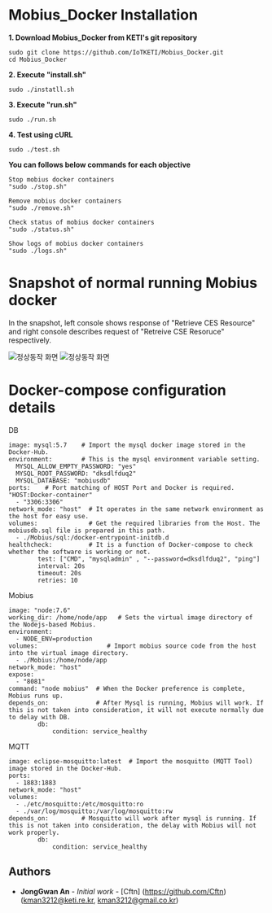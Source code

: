 # Mobius_Docker Installation

**1. Download Mobius_Docker from KETI's git repository**

    sudo git clone https://github.com/IoTKETI/Mobius_Docker.git
    cd Mobius_Docker

**2. Execute "install.sh"**

    sudo ./instatll.sh
    
**3. Execute "run.sh"**

    sudo ./run.sh
    
**4. Test using cURL**

    sudo ./test.sh
  
  
**You can follows below commands for each objective**
    
    Stop mobius docker containers
    "sudo ./stop.sh"
    
    Remove mobius docker containers
    "sudo ./remove.sh"

    Check status of mobius docker containers
    "sudo ./status.sh"

    Show logs of mobius docker containers
    "sudo ./logs.sh"


# Snapshot of normal running Mobius docker 

In the snapshot, left console shows response of "Retrieve CES Resource" and right console describes request of "Retreive CSE Resoruce" respectively.

![정상동작 화면](https://user-images.githubusercontent.com/29790334/102583698-803f1280-4148-11eb-8fe4-878bda1df7a2.png)
![정상동작 화면](https://user-images.githubusercontent.com/29790334/102583766-9c42b400-4148-11eb-8d17-7aac7a91c216.png)


# Docker-compose configuration details

 DB
 
    image: mysql:5.7    # Import the mysql docker image stored in the Docker-Hub.
    environment:        # This is the mysql environment variable setting.
      MYSQL_ALLOW_EMPTY_PASSWORD: "yes"
      MYSQL_ROOT_PASSWORD: "dksdlfduq2"
      MYSQL_DATABASE: "mobiusdb"
    ports:    # Port matching of HOST Port and Docker is required.  "HOST:Docker-container" 
      - "3306:3306"
    network_mode: "host"  # It operates in the same network environment as the host for easy use.
    volumes:              # Get the required libraries from the Host. The mobiusdb.sql file is prepared in this path.
      - ./Mobius/sql:/docker-entrypoint-initdb.d
    healthcheck:          # It is a function of Docker-compose to check whether the software is working or not.
            test: ["CMD", "mysqladmin" , "--password=dksdlfduq2", "ping"]
            interval: 20s
            timeout: 20s
            retries: 10
            
 Mobius			
 
    image: "node:7.6"
    working_dir: /home/node/app   # Sets the virtual image directory of the Nodejs-based Mobius.
    environment:
      - NODE_ENV=production
    volumes:                   # Import mobius source code from the host into the virtual image directory.
      - ./Mobius:/home/node/app
    network_mode: "host"
    expose:
      - "8081"
    command: "node mobius"  # When the Docker preference is complete, Mobius runs up.
    depends_on:             # After Mysql is running, Mobius will work. If this is not taken into consideration, it will not execute normally due to delay with DB.
            db:
                condition: service_healthy
 MQTT
 
    image: eclipse-mosquitto:latest  # Import the mosquitto (MQTT Tool) image stored in the Docker-Hub.
    ports:
      - 1883:1883
    network_mode: "host"
    volumes:
      - ./etc/mosquitto:/etc/mosquitto:ro
      - ./var/log/mosquitto:/var/log/mosquitto:rw
    depends_on:		    # Mosquitto will work after mysql is running. If this is not taken into consideration, the delay with Mobius will not work properly.
            db:
                condition: service_healthy


## Authors

* **JongGwan An** - *Initial work* - [Cftn] (https://github.com/Cftn) (kman3212@keti.re.kr, kman3212@gmail.co.kr)


